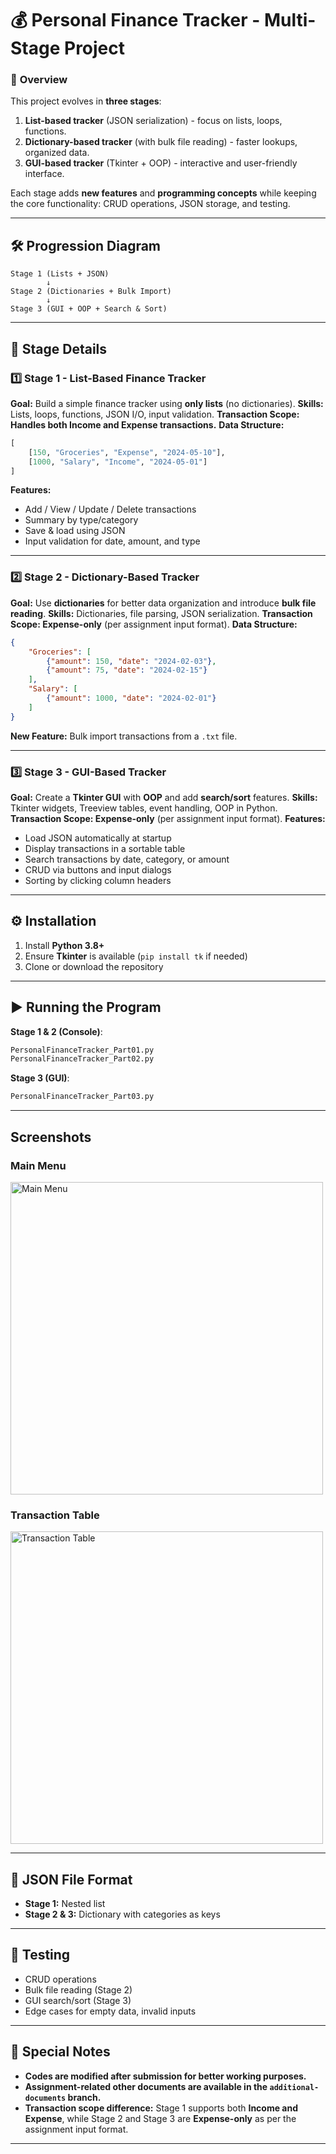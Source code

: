 # 💰 Personal Finance Tracker - Multi-Stage Project

### 📌 **Overview**

This project evolves in **three stages**:

1. **List-based tracker** (JSON serialization) - focus on lists, loops, functions.
2. **Dictionary-based tracker** (with bulk file reading) - faster lookups, organized data.
3. **GUI-based tracker** (Tkinter + OOP) - interactive and user-friendly interface.

Each stage adds **new features** and **programming concepts** while keeping the core functionality: CRUD operations, JSON storage, and testing.

---

## 🛠 **Progression Diagram**

```
Stage 1 (Lists + JSON)
        ↓
Stage 2 (Dictionaries + Bulk Import)
        ↓
Stage 3 (GUI + OOP + Search & Sort)
```

---

## 📂 **Stage Details**

### **1️⃣ Stage 1 - List-Based Finance Tracker**

**Goal:** Build a simple finance tracker using **only lists** (no dictionaries).
**Skills:** Lists, loops, functions, JSON I/O, input validation.
**Transaction Scope: Handles both Income and Expense transactions.**
**Data Structure:**

```python
[
    [150, "Groceries", "Expense", "2024-05-10"],
    [1000, "Salary", "Income", "2024-05-01"]
]
```

**Features:**

* Add / View / Update / Delete transactions
* Summary by type/category
* Save & load using JSON
* Input validation for date, amount, and type

---

### **2️⃣ Stage 2 - Dictionary-Based Tracker**

**Goal:** Use **dictionaries** for better data organization and introduce **bulk file reading**.
**Skills:** Dictionaries, file parsing, JSON serialization.
**Transaction Scope: Expense-only** (per assignment input format).
**Data Structure:**

```json
{
    "Groceries": [
        {"amount": 150, "date": "2024-02-03"},
        {"amount": 75, "date": "2024-02-15"}
    ],
    "Salary": [
        {"amount": 1000, "date": "2024-02-01"}
    ]
}
```

**New Feature:** Bulk import transactions from a `.txt` file.

---

### **3️⃣ Stage 3 - GUI-Based Tracker**

**Goal:** Create a **Tkinter GUI** with **OOP** and add **search/sort** features.
**Skills:** Tkinter widgets, Treeview tables, event handling, OOP in Python.
**Transaction Scope: Expense-only** (per assignment input format).
**Features:**

* Load JSON automatically at startup
* Display transactions in a sortable table
* Search transactions by date, category, or amount
* CRUD via buttons and input dialogs
* Sorting by clicking column headers

---

## ⚙ **Installation**

1. Install **Python 3.8+**
2. Ensure **Tkinter** is available (`pip install tk` if needed)
3. Clone or download the repository

---

## ▶ **Running the Program**

**Stage 1 & 2 (Console)**:

```bash
PersonalFinanceTracker_Part01.py
PersonalFinanceTracker_Part02.py
```

**Stage 3 (GUI)**:

```bash
PersonalFinanceTracker_Part03.py
```

---

## Screenshots

### Main Menu

<img src="images/main_menu.png" alt="Main Menu" width="500">

### Transaction Table

<img src="images/transaction_table.png" alt="Transaction Table" width="500">

---



## 📄 **JSON File Format**

* **Stage 1:** Nested list
* **Stage 2 & 3:** Dictionary with categories as keys

---

## 🧪 **Testing**

* CRUD operations
* Bulk file reading (Stage 2)
* GUI search/sort (Stage 3)
* Edge cases for empty data, invalid inputs

---

## 📝 Special Notes

* **Codes are modified after submission for better working purposes.**
* **Assignment-related other documents are available in the `additional-documents` branch.**
* **Transaction scope difference:** Stage 1 supports both **Income and Expense**, while Stage 2 and Stage 3 are **Expense-only** as per the assignment input format.

---

